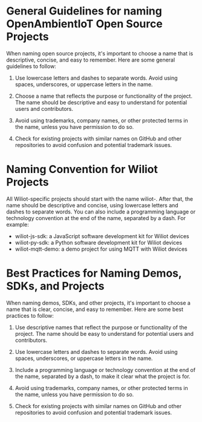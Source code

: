 # General Guidelines for naming OpenAmbientIoT Open Source Projects

When naming open source projects, it's important to choose a name that is descriptive, concise, and easy to remember. Here are some general guidelines to follow:

1. Use lowercase letters and dashes to separate words. Avoid using spaces, underscores, or uppercase letters in the name.

2. Choose a name that reflects the purpose or functionality of the project. The name should be descriptive and easy to understand for potential users and contributors.

3. Avoid using trademarks, company names, or other protected terms in the name, unless you have permission to do so.

4. Check for existing projects with similar names on GitHub and other repositories to avoid confusion and potential trademark issues.



# Naming Convention for Wiliot Projects
All Wiliot-specific projects should start with the name wiliot-. After that, the name should be descriptive and concise, using lowercase letters and dashes to separate words. You can also include a programming language or technology convention at the end of the name, separated by a dash. For example:

- wiliot-js-sdk: a JavaScript software development kit for Wiliot devices
- wiliot-py-sdk: a Python software development kit for Wiliot devices
- wiliot-mqtt-demo: a demo project for using MQTT with Wiliot devices

# Best Practices for Naming Demos, SDKs, and Projects

When naming demos, SDKs, and other projects, it's important to choose a name that is clear, concise, and easy to remember. Here are some best practices to follow:

1. Use descriptive names that reflect the purpose or functionality of the project. The name should be easy to understand for potential users and contributors.

2. Use lowercase letters and dashes to separate words. Avoid using spaces, underscores, or uppercase letters in the name.

3. Include a programming language or technology convention at the end of the name, separated by a dash, to make it clear what the project is for.

4. Avoid using trademarks, company names, or other protected terms in the name, unless you have permission to do so.
    
5. Check for existing projects with similar names on GitHub and other repositories to avoid confusion and potential trademark issues.


